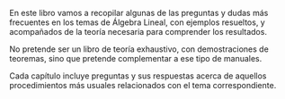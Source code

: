 En este libro vamos a recopilar algunas de las preguntas y dudas más frecuentes en los temas de Álgebra Lineal, con ejemplos resueltos, y acompañados de la teoría necesaria para comprender los resultados.

No pretende ser un libro de teoría exhaustivo, con demostraciones de teoremas, sino que pretende complementar a ese tipo de manuales.

Cada capítulo incluye preguntas y sus respuestas acerca de aquellos procedimientos más usuales relacionados con el tema correspondiente.

